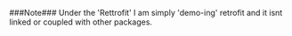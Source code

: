 ###Note###
Under the 'Rettrofit' I am simply 'demo-ing' retrofit and it isnt linked or coupled with other packages.

